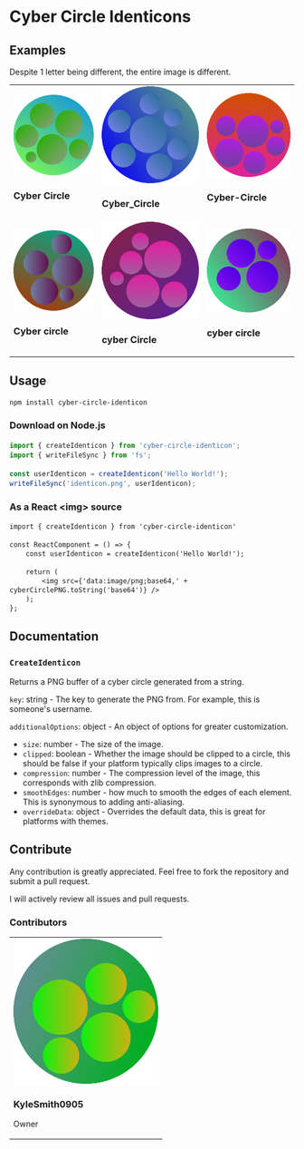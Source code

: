 # Cyber Circle Identicons

## Examples

Despite 1 letter being different, the entire image is different.

<table>
	<tr>
		<td>
			<img src='assets/Cyber%20Circle.png' alt='Example 1 Cyber Circle' />
			<h3>Cyber Circle</h3>
		</td>
		<td>
			<img src='assets/Cyber__Circle.png' alt='Example 2 Cyber Circle' />
			<h3>Cyber_Circle</h3>
		</td>
		<td>
			<img src='assets/Cyber-Circle.png' alt='Example 3 Cyber Circle' />
			<h3>Cyber-Circle</h3>
		</td>
	</tr>
	<tr>
		<td>
			<img src='assets/Cyber%20_circle.png' alt='Example 4 Cyber Circle' />
			<h3>Cyber circle</h3>
		</td>
		<td>
			<img src='assets/_cyber%20Circle.png' alt='Example 5 Cyber Circle' />
			<h3>cyber Circle</h3>
		</td>
		<td>
			<img src='assets/_cyber%20_circle.png' alt='Example 6 Cyber Circle' />
			<h3>cyber circle</h3>
		</td>
	</tr>
</table>

## Usage

```
npm install cyber-circle-identicon
```

### Download on Node.js
```ts
import { createIdenticon } from 'cyber-circle-identicon';
import { writeFileSync } from 'fs';

const userIdenticon = createIdenticon('Hello World!');
writeFileSync('identicon.png', userIdenticon);
```

### As a  React \<img> source
```tsx
import { createIdenticon } from 'cyber-circle-identicon'

const ReactComponent = () => {
	const userIdenticon = createIdenticon('Hello World!');

	return (
		<img src={'data:image/png;base64,' + cyberCirclePNG.toString('base64')} />
	);
};
```

## Documentation

### `CreateIdenticon`
Returns a PNG buffer of a cyber circle generated from a string.

`key`: string - The key to generate the PNG from. For example, this is someone's username.

`additionalOptions`: object - An object of options for greater customization.
* `size`: number - The size of the image.
* `clipped`: boolean - Whether the image should be clipped to a circle, this should be false if your platform typically clips images to a circle.
* `compression`: number - The compression level of the image, this corresponds with zlib compression.
* `smoothEdges`: number - how much to smooth the edges of each element. This is synonymous to adding anti-aliasing.
* `overrideData`: object - Overrides the default data, this is great for platforms with themes.

## Contribute
Any contribution is greatly appreciated. Feel free to fork the repository and submit a pull request.

I will actively review all issues and pull requests.

### Contributors
<table>
	<tr>
		<td>
			<img src='assets/KyleSmith0905.png' alt='Kyle Smith contributor cyber circle' />
			<h3>KyleSmith0905</h3>
			<p>Owner<p>
		</td>
	</tr>
</table>